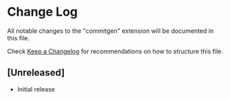 # Change Log

All notable changes to the "commitgen" extension will be documented in this file.

Check [Keep a Changelog](http://keepachangelog.com/) for recommendations on how to structure this file.

## [Unreleased]

- Initial release